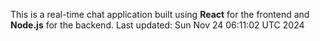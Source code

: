 This is a real-time chat application built using **React** for the frontend and **Node.js** for the backend.
Last updated: Sun Nov 24 06:11:02 UTC 2024
